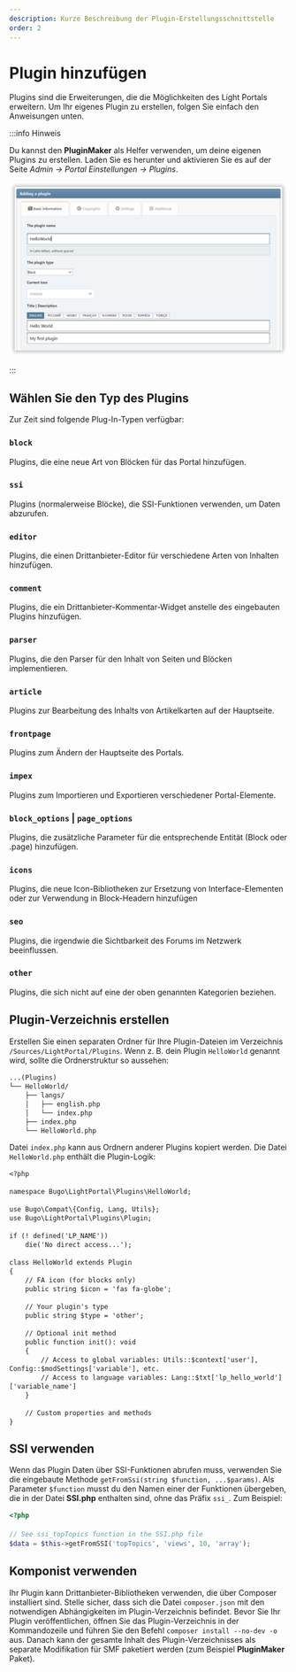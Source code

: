 ```yaml
---
description: Kurze Beschreibung der Plugin-Erstellungsschnittstelle
order: 2
---
```


# Plugin hinzufügen

Plugins sind die Erweiterungen, die die Möglichkeiten des Light Portals erweitern. Um Ihr eigenes Plugin zu erstellen, folgen Sie einfach den Anweisungen unten.

:::info Hinweis

Du kannst den **PluginMaker** als Helfer verwenden, um deine eigenen Plugins zu erstellen. Laden Sie es herunter und aktivieren Sie es auf der Seite _Admin -> Portal Einstellungen -> Plugins_.

![Create a new plugin with PluginMaker](create_plugin.png)

:::

## Wählen Sie den Typ des Plugins

Zur Zeit sind folgende Plug-In-Typen verfügbar:

### `block`

Plugins, die eine neue Art von Blöcken für das Portal hinzufügen.

### `ssi`

Plugins (normalerweise Blöcke), die SSI-Funktionen verwenden, um Daten abzurufen.

### `editor`

Plugins, die einen Drittanbieter-Editor für verschiedene Arten von Inhalten hinzufügen.

### `comment`

Plugins, die ein Drittanbieter-Kommentar-Widget anstelle des eingebauten Plugins hinzufügen.

### `parser`

Plugins, die den Parser für den Inhalt von Seiten und Blöcken implementieren.

### `article`

Plugins zur Bearbeitung des Inhalts von Artikelkarten auf der Hauptseite.

### `frontpage`

Plugins zum Ändern der Hauptseite des Portals.

### `impex`

Plugins zum Importieren und Exportieren verschiedener Portal-Elemente.

### `block_options` | `page_options`

Plugins, die zusätzliche Parameter für die entsprechende Entität (Block oder .page) hinzufügen.

### `icons`

Plugins, die neue Icon-Bibliotheken zur Ersetzung von Interface-Elementen oder zur Verwendung in Block-Headern hinzufügen

### `seo`

Plugins, die irgendwie die Sichtbarkeit des Forums im Netzwerk beeinflussen.

### `other`

Plugins, die sich nicht auf eine der oben genannten Kategorien beziehen.

## Plugin-Verzeichnis erstellen

Erstellen Sie einen separaten Ordner für Ihre Plugin-Dateien im Verzeichnis `/Sources/LightPortal/Plugins`. Wenn z. B. dein Plugin `HelloWorld` genannt wird, sollte die Ordnerstruktur so aussehen:

```
...(Plugins)
└── HelloWorld/
    ├── langs/
    │   ├── english.php
    │   └── index.php
    ├── index.php
    └── HelloWorld.php
```

Datei `index.php` kann aus Ordnern anderer Plugins kopiert werden. Die Datei `HelloWorld.php` enthält die Plugin-Logik:

```php:line-numbers
<?php

namespace Bugo\LightPortal\Plugins\HelloWorld;

use Bugo\Compat\{Config, Lang, Utils};
use Bugo\LightPortal\Plugins\Plugin;

if (! defined('LP_NAME'))
	die('No direct access...');

class HelloWorld extends Plugin
{
    // FA icon (for blocks only)
    public string $icon = 'fas fa-globe';

    // Your plugin's type
    public string $type = 'other';

    // Optional init method
    public function init(): void
    {
        // Access to global variables: Utils::$context['user'], Config::$modSettings['variable'], etc.
        // Access to language variables: Lang::$txt['lp_hello_world']['variable_name']
    }

    // Custom properties and methods
}

```

## SSI verwenden

Wenn das Plugin Daten über SSI-Funktionen abrufen muss, verwenden Sie die eingebaute Methode `getFromSsi(string $function, ...$params)`. Als Parameter `$function` musst du den Namen einer der Funktionen übergeben, die in der Datei **SSI.php** enthalten sind, ohne das Präfix `ssi_`. Zum Beispiel:

```php
<?php

// See ssi_topTopics function in the SSI.php file
$data = $this->getFromSSI('topTopics', 'views', 10, 'array');
```

## Komponist verwenden

Ihr Plugin kann Drittanbieter-Bibliotheken verwenden, die über Composer installiert sind. Stelle sicher, dass sich die Datei `composer.json` mit den notwendigen Abhängigkeiten im Plugin-Verzeichnis befindet. Bevor Sie Ihr Plugin veröffentlichen, öffnen Sie das Plugin-Verzeichnis in der Kommandozeile und führen Sie den Befehl `composer install --no-dev -o` aus. Danach kann der gesamte Inhalt des Plugin-Verzeichnisses als separate Modifikation für SMF paketiert werden (zum Beispiel **PluginMaker** Paket).
